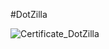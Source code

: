 #DotZilla

![Certificate_DotZilla](https://user-images.githubusercontent.com/93478777/139659594-f5efe5ff-b258-4feb-91f5-dc53cb28233c.jpg)

